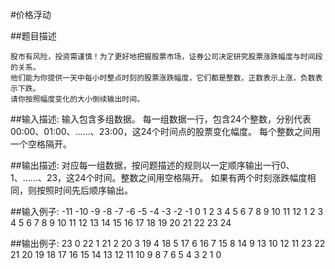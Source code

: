 #价格浮动

##题目描述

    股市有风险，投资需谨慎！为了更好地把握股票市场，证券公司决定研究股票涨跌幅度与时间段的关系。
    他们能为你提供一天中每小时整点时刻的股票涨跌幅度，它们都是整数，正数表示上涨，负数表示下跌。
    请你按照幅度变化的大小倒续输出时间。

##输入描述:
    输入包含多组数据。
    每一组数据一行，包含24个整数，分别代表00:00、01:00、……、23:00，这24个时间点的股票变化幅度。
    每个整数之间用一个空格隔开。

##输出描述:
    对应每一组数据，按问题描述的规则以一定顺序输出一行0、1、……、23，这24个时间。整数之间用空格隔开。
    如果有两个时刻涨跌幅度相同，则按照时间先后顺序输出。

##输入例子:
    -11 -10 -9 -8 -7 -6 -5 -4 -3 -2 -1 0 1 2 3 4 5 6 7 8 9 10 11 12
    1 2 3 4 5 6 7 8 9 10 11 12 13 14 15 16 17 18 19 20 21 22 23 24

##输出例子:
    23 0 22 1 21 2 20 3 19 4 18 5 17 6 16 7 15 8 14 9 13 10 12 11
    23 22 21 20 19 18 17 16 15 14 13 12 11 10 9 8 7 6 5 4 3 2 1 0